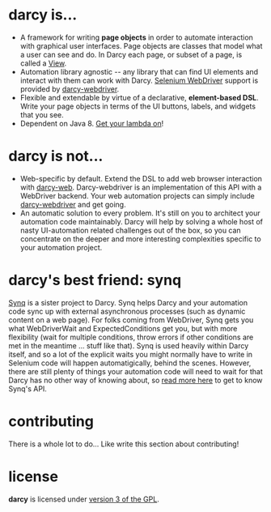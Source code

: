 **darcy** is...
=========

* A framework for writing **page objects** in order to automate interaction with graphical user interfaces. Page objects are classes that model what a user can see and do. In Darcy each page, or subset of a page, is called a [View](https://github.com/darcy-framework/darcy/blob/master/src/main/java/com/redhat/darcy/ui/View.java).
* Automation library agnostic -- any library that can find UI elements and interact with them can work with Darcy. [Selenium WebDriver](https://code.google.com/p/selenium/) support is provided by [darcy-webdriver][3].
* Flexible and extendable by virtue of a declarative, **element-based DSL**. Write your page objects in terms of the UI buttons, labels, and widgets that you see. 
* Dependent on Java 8. [Get your lambda on](http://docs.oracle.com/javase/tutorial/java/javaOO/lambdaexpressions.html)!

**darcy** is not...
=========

* Web-specific by default. Extend the DSL to add web browser interaction with [darcy-web][4]. Darcy-webdriver is an implementation of this API with a WebDriver backend. Your web automation projects can simply include [darcy-webdriver][3] and get going.
* An automatic solution to every problem. It's still on you to architect your automation code maintainably. Darcy will help by solving a whole host of nasty UI-automation related challenges out of the box, so you can concentrate on the deeper and more interesting complexities specific to your automation project.

darcy's best friend: **synq**
====

[Synq][1] is a sister project to Darcy. Synq helps Darcy and your automation code sync up with external asynchronous processes (such as dynamic content on a web page). For folks coming from WebDriver, Synq gets you what WebDriverWait and ExpectedConditions get you, but with more flexibility (wait for multiple conditions, throw errors if other conditions are met in the meantime ... stuff like that). Synq is used heavily within Darcy itself, and so a lot of the explicit waits you might normally have to write in Selenium code will happen automatigically, behind the scenes. However, there are still plenty of things your automation code will need to wait for that Darcy has no other way of knowing about, so [read more here][1] to get to know Synq's API.

contributing
============

There is a whole lot to do... Like write this section about contributing!

license
=======

**darcy** is licensed under [version 3 of the GPL][2].


  [1]: https://github.com/darcy-framework/synq
  [2]: https://www.gnu.org/copyleft/gpl.html
  [3]: https://github.com/darcy-framework/darcy-webdriver
  [4]: https://github.com/darcy-framework/darcy-web
